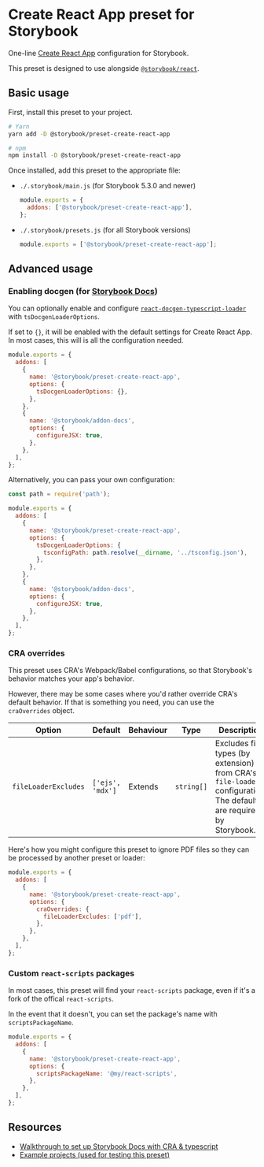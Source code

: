 # Create React App preset for Storybook

One-line [Create React App](https://github.com/facebook/create-react-app) configuration for Storybook.

This preset is designed to use alongside [`@storybook/react`](https://github.com/storybookjs/storybook/tree/master/app/react).

## Basic usage

First, install this preset to your project.

```sh
# Yarn
yarn add -D @storybook/preset-create-react-app

# npm
npm install -D @storybook/preset-create-react-app
```

Once installed, add this preset to the appropriate file:

- `./.storybook/main.js` (for Storybook 5.3.0 and newer)

  ```js
  module.exports = {
    addons: ['@storybook/preset-create-react-app'],
  };
  ```

- `./.storybook/presets.js` (for all Storybook versions)

  ```js
  module.exports = ['@storybook/preset-create-react-app'];
  ```

## Advanced usage

### Enabling docgen (for [Storybook Docs](https://github.com/storybookjs/storybook/tree/master/addons/docs))

You can optionally enable and configure [`react-docgen-typescript-loader`](https://github.com/strothj/react-docgen-typescript-loader) with `tsDocgenLoaderOptions`.

If set to `{}`, it will be enabled with the default settings for Create React App. In most cases, this will is all the configuration needed.

```js
module.exports = {
  addons: [
    {
      name: '@storybook/preset-create-react-app',
      options: {
        tsDocgenLoaderOptions: {},
      },
    },
    {
      name: '@storybook/addon-docs',
      options: {
        configureJSX: true,
      },
    },
  ],
};
```

Alternatively, you can pass your own configuration:

```js
const path = require('path');

module.exports = {
  addons: [
    {
      name: '@storybook/preset-create-react-app',
      options: {
        tsDocgenLoaderOptions: {
          tsconfigPath: path.resolve(__dirname, '../tsconfig.json'),
        },
      },
    },
    {
      name: '@storybook/addon-docs',
      options: {
        configureJSX: true,
      },
    },
  ],
};
```

### CRA overrides

This preset uses CRA's Webpack/Babel configurations, so that Storybook's behavior matches your app's behavior.

However, there may be some cases where you'd rather override CRA's default behavior. If that is something you need, you can use the `craOverrides` object.

| Option               | Default          | Behaviour | Type       | Description                                                                                                        |
| -------------------- | ---------------- | --------- | ---------- | ------------------------------------------------------------------------------------------------------------------ |
| `fileLoaderExcludes` | `['ejs', 'mdx']` | Extends   | `string[]` | Excludes file types (by extension) from CRA's `file-loader` configuration. The defaults are required by Storybook. |

Here's how you might configure this preset to ignore PDF files so they can be processed by another preset or loader:

```js
module.exports = {
  addons: [
    {
      name: '@storybook/preset-create-react-app',
      options: {
        craOverrides: {
          fileLoaderExcludes: ['pdf'],
        },
      },
    },
  ],
};
```

### Custom `react-scripts` packages

In most cases, this preset will find your `react-scripts` package, even if it's a fork of the offical `react-scripts`.

In the event that it doesn't, you can set the package's name with `scriptsPackageName`.

```js
module.exports = {
  addons: [
    {
      name: '@storybook/preset-create-react-app',
      options: {
        scriptsPackageName: '@my/react-scripts',
      },
    },
  ],
};
```

## Resources

- [Walkthrough to set up Storybook Docs with CRA & typescript](https://gist.github.com/shilman/bc9cbedb2a7efb5ec6710337cbd20c0c)
- [Example projects (used for testing this preset)](https://github.com/storybookjs/presets/tree/master/examples)

